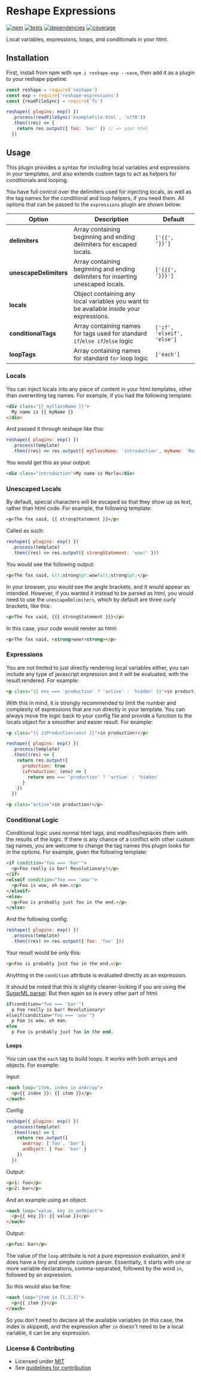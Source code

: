 # Reshape Expressions

[![npm](https://img.shields.io/npm/v/reshape-expressions.svg?style=flat-square)](https://npmjs.com/package/reshape-expressions)
[![tests](https://img.shields.io/travis/reshape/expressions.svg?style=flat-square)](https://travis-ci.org/reshape/expressions?branch=master)
[![dependencies](https://img.shields.io/david/reshape/expressions.svg?style=flat-square)](https://david-dm.org/reshape/expressions)
[![coverage](https://img.shields.io/coveralls/reshape/expressions.svg?style=flat-square)](https://coveralls.io/r/reshape/expressions?branch=master)

Local variables, expressions, loops, and conditionals in your html.

## Installation

First, install from npm with `npm i reshape-exp --save`, then add it as a plugin to your reshape pipeline:

```js
const reshape = require('reshape')
const exp = require('reshape-expressions')
const {readFileSync} = require('fs')

reshape({ plugins: exp() })
  .process(readFileSync('exampleFile.html', 'utf8'))
  .then((res) => {
    return res.output({ foo: 'bar' }) // => your html
  })
```

## Usage

This plugin provides a syntax for including local variables and expressions in your templates, and also extends custom tags to act as helpers for conditionals and looping.

You have full control over the delimiters used for injecting locals, as well as the tag names for the conditional and loop helpers, if you need them. All options that can be passed to the `expressions` plugin are shown below:

| Option | Description | Default |
| ------ | ----------- | ------- |
| **delimiters** | Array containing beginning and ending delimiters for escaped locals. | `['{{', '}}']` |
| **unescapeDelimiters** | Array containing beginning and ending delimiters for inserting unescaped locals. | `['{{{', '}}}']` |
| **locals** | Object containing any local variables you want to be available inside your expressions. |
| **conditionalTags** | Array containing names for tags used for standard `if`/`else if`/`else` logic | `['if', 'elseif', 'else']` |
| **loopTags** | Array containing names for standard `for` loop logic | `['each']` |

### Locals

You can inject locals into any piece of content in your html templates, other than overwriting tag names. For example, if you had the following template:

```html
<div class="{{ myClassName }}">
  My name is {{ myName }}
</div>
```

And passed it through reshape like this:

```js
reshape({ plugins: exp() })
  .process(template)
  .then((res) => res.output({ myClassName: 'introduction', myName: 'Marlo' })))
```

You would get this as your output:

```html
<div class="introduction">My name is Marlo</div>
```

### Unescaped Locals

By default, special characters will be escaped so that they show up as text, rather than html code. For example, the following template:

```html
<p>The fox said, {{ strongStatement }}</p>
```

Called as such:

```js
reshape({ plugins: exp() })
  .process(template)
  .then((res) => res.output({ strongStatement: 'wow!' }))
```

You would see the following output:

```html
<p>The fox said, &lt;strong&gt;wow!&lt;strong&gt;</p>
```

In your browser, you would see the angle brackets, and it would appear as intended. However, if you wanted it instead to be parsed as html, you would need to use the `unescapeDelimiters`, which by default are three curly brackets, like this:

```html
<p>The fox said, {{{ strongStatement }}}</p>
```

In this case, your code would render as html:

```html
<p>The fox said, <strong>wow!<strong></p>
```

### Expressions

You are not limited to just directly rendering local variables either, you can include any type of javascript expression and it will be evaluated, with the result rendered. For example:

```html
<p class="{{ env === 'production' ? 'active' : 'hidden' }}">in production!</p>
```

With this in mind, it is strongly recommended to limit the number and complexity of expressions that are run directly in your template. You can always move the logic back to your config file and provide a function to the locals object for a smoother and easier result. For example:

```html
<p class="{{ isProduction(env) }}">in production!</p>
```

```js
reshape({ plugins: exp() })
  .process(template)
  .then((res) => {
    return res.output({
      production: true
      isProduction: (env) => {
        return env === 'production' ? 'active' : 'hidden'
      }
    })
  })
```

```html
<p class="active">in production!</p>
```

### Conditional Logic

Conditional logic uses normal html tags, and modifies/replaces them with the results of the logic. If there is any chance of a conflict with other custom tag names, you are welcome to change the tag names this plugin looks for in the options. For example, given the following template:

```html
<if condition="foo === 'bar'">
  <p>Foo really is bar! Revolutionary!</p>
</if>
<elseif condition="foo === 'wow'">
  <p>Foo is wow, oh man.</p>
</elseif>
<else>
  <p>Foo is probably just foo in the end.</p>
</else>
```

And the following config:

```js
reshape({ plugins: exp() })
  .process(template)
  .then((res) => res.output({ foo: 'foo' }))
```

Your result would be only this:

```html
<p>Foo is probably just foo in the end.</p>
```

Anything in the `condition` attribute is evaluated directly as an expression.

It should be noted that this is slightly cleaner-looking if you are using the [SugarML parser](https://github.com/reshape/sugarml). But then again so is every other part of html.

```sml
if(condition="foo === 'bar'")
  p Foo really is bar! Revolutionary!
elseif(condition="foo === 'wow'")
  p Foo is wow, oh man.
else
  p Foo is probably just foo in the end.
```

#### Loops

You can use the `each` tag to build loops. It works with both arrays and objects. For example:

Input:

```html
<each loop="item, index in anArray">
  <p>{{ index }}: {{ item }}</p>
</each>
```

Config:

```js
reshape({ plugins: exp() })
  .process(template)
  .then((res) => {
    return res.output({
      anArray: ['foo', 'bar'],
      anObject: { foo: 'bar' }
    })
  })
```

Output:

```html
<p>1: foo</p>
<p>2: bar</p>
```

And an example using an object:

```html
<each loop="value, key in anObject">
  <p>{{ key }}: {{ value }}</p>
</each>
```

Output:

```html
<p>foo: bar</p>
```

The value of the `loop` attribute is not a pure expression evaluation, and it does have a tiny and simple custom parser. Essentially, it starts with one or more variable declarations, comma-separated, followed by the word `in`, followed by an expression.

So this would also be fine:

```html
<each loop="item in [1,2,3]">
  <p>{{ item }}</p>
</each>
```

So you don't need to declare all the available variables (in this case, the index is skipped), and the expression after `in` doesn't need to be a local variable, it can be any expression.

### License & Contributing

- Licensed under [MIT](LICENSE)
- See [guidelines for contribution](CONTRIBUTING.md)
